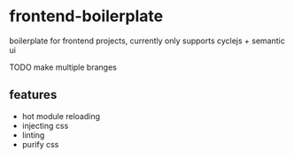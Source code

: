 # frontend-boilerplate
boilerplate for frontend projects, currently only supports cyclejs + semantic ui

TODO make multiple branges

## features
* hot module reloading 
* injecting css
* linting 
* purify css
